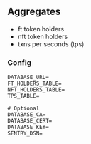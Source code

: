 ## Aggregates

- ft token holders
- nft token holders
- txns per seconds (tps)

### Config

```
DATABASE_URL=
FT_HOLDERS_TABLE=
NFT_HOLDERS_TABLE=
TPS_TABLE=

# Optional
DATABASE_CA=
DATABASE_CERT=
DATABASE_KEY=
SENTRY_DSN=
```
